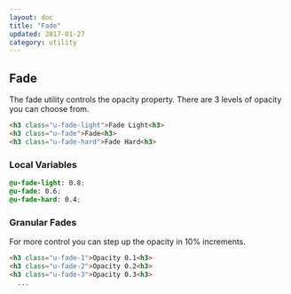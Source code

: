 ```yaml
---
layout: doc
title: "Fade"
updated: 2017-01-27
category: utility
---
```


## Fade

The fade utility controls the opacity property. There are 3 levels of opacity you can choose from.

```html
<h3 class="u-fade-light">Fade Light<h3>
<h3 class="u-fade">Fade<h3>
<h3 class="u-fade-hard">Fade Hard<h3>
```

### Local Variables

```css
@u-fade-light: 0.8;
@u-fade: 0.6;
@u-fade-hard: 0.4;
```

### Granular Fades

For more control you can step up the opacity in 10% increments.

```html
<h3 class="u-fade-1">Opacity 0.1<h3>
<h3 class="u-fade-2">Opacity 0.2<h3>
<h3 class="u-fade-3">Opacity 0.3<h3>
  ...
```
